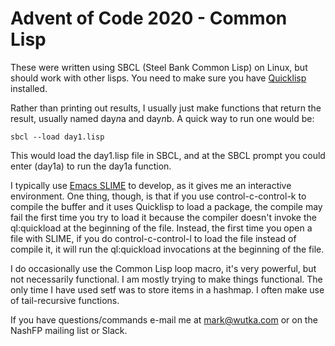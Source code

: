 # Advent of Code 2020 - Common Lisp

These were written using SBCL (Steel Bank Common Lisp) on Linux, but
should work with other lisps. You need to make sure you have
[Quicklisp](https://www.quicklisp.org/beta/) installed.

Rather than printing out results, I usually just make functions that
return the result, usually named day*n*a and day*n*b. A quick way to
run one would be:

    sbcl --load day1.lisp

This would load the day1.lisp file in SBCL, and at the SBCL prompt
you could enter (day1a) to run the day1a function.

I typically use [Emacs SLIME](https://common-lisp.net/project/slime/)
to develop, as it gives me an interactive environment. One thing,
though, is that if you use control-c-control-k to compile the buffer
and it uses Quicklisp to load a package, the compile may fail the first
time you try to load it because the compiler doesn't invoke the
ql:quickload at the beginning of the file. Instead, the first time you
open a file with SLIME, if you do control-c-control-l to load the file
instead of compile it, it will run the ql:quickload invocations at the
beginning of the file.

I do occasionally use the Common Lisp loop macro, it's very powerful,
but not necessarily functional. I am mostly trying to make things
functional. The only time I have used setf was to store items in a
hashmap. I often make use of tail-recursive functions.

If you have questions/commands e-mail me at <mark@wutka.com> or
on the NashFP mailing list or Slack.
